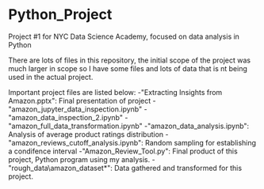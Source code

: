 # Python_Project
Project #1 for NYC Data Science Academy, focused on data analysis in Python

There are lots of files in this repository, the initial scope of the project was much larger in scope so I have some files and lots of data that is nt being used in the actual project.


Important project files are listed below:
-"Extracting Insights from Amazon.pptx": Final presentation of project
-"amazon_jupyter_data_inspection.ipynb"
-"amazon_data_inspection_2.ipynb"
-"amazon_full_data_transformation.ipynb"
-"amazon_data_analysis.ipynb": Analysis of average product ratings distribution
-"amazon_reviews_cutoff_analysis.ipynb": Random sampling for establishing a condifence interval
-"Amazon_Review_Tool.py": Final product of this project, Python program using my analysis.
-"rough_data\amazon_dataset\*": Data gathered and transformed for this project.
